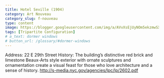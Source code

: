 ```yaml
---
title: Hotel Seville (1904)
category: Art Nouveau
category_slug: f-nouveau
type: content
image: https://blogger.googleusercontent.com/img/a/AVvXsEjUyNOm5ekzmwSX_Bd1A9s7itbyUVSOXFMp0wVTzoH6nMmLlmPEISwdElAhMN4oG6SdKgtTrKKysXgocTu3v7EetEE0yCaf6c69uKI7HLa2SZEg0k7TI2j9KH5QS5sFbdXUwQBbIvUzfei18hUoTL-bBvbinaRH5H7DFJ16lJcy1Y8IdKceOzo6ZRsi=w498-h640
tags: [Tripartite Configuration]
# a_text: dormer windows
# button_url: /glossary/#dormer-windows
---
```


Address: 22 E 29th Street
History: The building’s distinctive red brick and limestone Beaux-Arts style exterior with ornate sculptures and ornamentation create a visual feast for those who love architecture and a sense of history.
http://s-media.nyc.gov/agencies/lpc/lp/2602.pdf 
